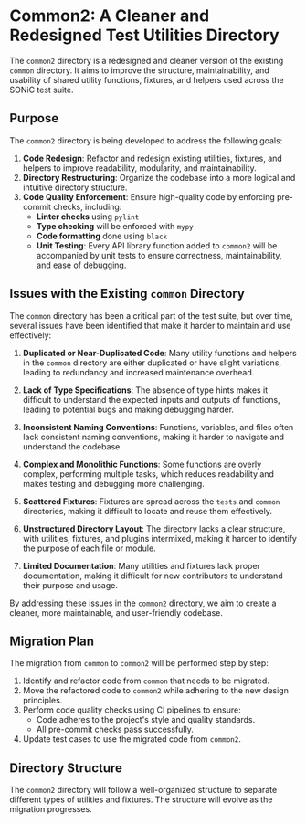 # Common2: A Cleaner and Redesigned Test Utilities Directory

The `common2` directory is a redesigned and cleaner version of the existing `common` directory. It aims to improve the structure, maintainability, and usability of shared utility functions, fixtures, and helpers used across the SONiC test suite.

## Purpose

The `common2` directory is being developed to address the following goals:

1. **Code Redesign**: Refactor and redesign existing utilities, fixtures, and helpers to improve readability, modularity, and maintainability.
2. **Directory Restructuring**: Organize the codebase into a more logical and intuitive directory structure.
3. **Code Quality Enforcement**: Ensure high-quality code by enforcing pre-commit checks, including:
   - **Linter checks** using `pylint`
   - **Type checking** will be enforced with `mypy`
   - **Code formatting** done using `black`
   - **Unit Testing**: Every API library function added to `common2` will be accompanied by unit tests to ensure correctness, maintainability, and ease of debugging.

## Issues with the Existing `common` Directory

The `common` directory has been a critical part of the test suite, but over time, several issues have been identified that make it harder to maintain and use effectively:

1. **Duplicated or Near-Duplicated Code**:
   Many utility functions and helpers in the `common` directory are either duplicated or have slight variations, leading to redundancy and increased maintenance overhead.

2. **Lack of Type Specifications**:
   The absence of type hints makes it difficult to understand the expected inputs and outputs of functions, leading to potential bugs and making debugging harder.

3. **Inconsistent Naming Conventions**:
   Functions, variables, and files often lack consistent naming conventions, making it harder to navigate and understand the codebase.

4. **Complex and Monolithic Functions**:
   Some functions are overly complex, performing multiple tasks, which reduces readability and makes testing and debugging more challenging.

5. **Scattered Fixtures**:
   Fixtures are spread across the `tests` and `common` directories, making it difficult to locate and reuse them effectively.

6. **Unstructured Directory Layout**:
   The directory lacks a clear structure, with utilities, fixtures, and plugins intermixed, making it harder to identify the purpose of each file or module.

7. **Limited Documentation**:
   Many utilities and fixtures lack proper documentation, making it difficult for new contributors to understand their purpose and usage.

By addressing these issues in the `common2` directory, we aim to create a cleaner, more maintainable, and user-friendly codebase.

## Migration Plan

The migration from `common` to `common2` will be performed step by step:

1. Identify and refactor code from `common` that needs to be migrated.
2. Move the refactored code to `common2` while adhering to the new design principles.
3. Perform code quality checks using CI pipelines to ensure:
   - Code adheres to the project's style and quality standards.
   - All pre-commit checks pass successfully.
4. Update test cases to use the migrated code from `common2`.

## Directory Structure

The `common2` directory will follow a well-organized structure to separate different types of utilities and fixtures. The structure will evolve as the migration progresses.

